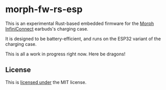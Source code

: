 # morph-fw-rs-esp

This is an experimental Rust-based embedded firmware for the [Morph
InfiniConnect][morph_earbuds] earbuds's charging case.

It is designed to be battery-efficient, and runs on the ESP32 variant of the charging case.

This is all a work in progress right now. Here be dragons!

## License

This is [licensed under][license] the MIT license.

[morph_earbuds]: https://www.kickstarter.com/projects/morphaudio/morph-rapidly-switch-audio-across-infinite-devices-any-os
[license]: /LICENSE
